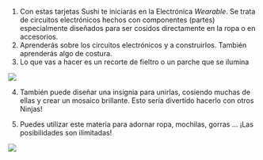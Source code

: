 1. Con estas tarjetas Sushi te iniciarás en la Electrónica _Wearable_. Se trata de circuitos electrónicos hechos con componentes \(partes\) especialmente diseñados para ser cosidos directamente en la ropa o en accesorios.
2. Aprenderás sobre los circuitos electrónicos y a construirlos. También aprenderás algo de costura.
3. Lo que vas a hacer es un recorte de fieltro o un parche que se ilumina

![](/assets/badge_lit_150_110_650.png)

4. También puede diseñar una insignia  para unirlas, cosiendo muchas de ellas y  crear un mosaico brillante. Esto sería divertido hacerlo con otros Ninjas!

5. Puedes utilizar este materia para adornar ropa, mochilas, gorras ... ¡Las posibilidades son ilimitadas!

![](/assets/robot_headband_340_150_800.png)





